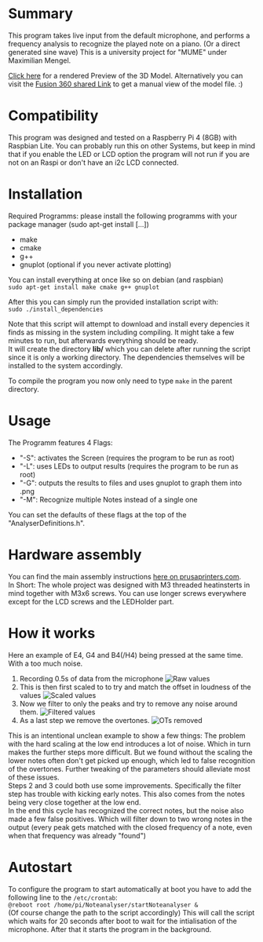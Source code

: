 # Summary
This program takes live input from the default microphone, and performs a frequency analysis to recognize the played note on a piano. (Or a direct generated sine wave)
This is a university project for "MUME" under Maximilian Mengel.

[Click here](https://misterixi.github.io/NoteanalyserPreview/) for a rendered Preview of the 3D Model. Alternatively you can visit the [Fusion 360 shared Link](https://a360.co/3uYjknz) to get a manual view of the model file. :)

# Compatibility
This program was designed and tested on a Raspberry Pi 4 (8GB) with Raspbian Lite.
You can probably run this on other Systems, but keep in mind that if you enable the LED or LCD option the program will not run if you are not on an Raspi or don't have an i2c LCD connected.

# Installation
Required Programms:
please install the following programms with your package manager (sudo apt-get install [...])
- make
- cmake
- g++
- gnuplot (optional if you never activate plotting)  

You can install everything at once like so on debian (and raspbian)  
```sudo apt-get install make cmake g++ gnuplot```

After this you can simply run the provided installation script with:  
```sudo ./install_dependencies```  

Note that this script will attempt to download and install every depencies it finds as missing in the system including compiling. It might take a few minutes to run, but afterwards everything should be ready.  
It will create the directory **lib/** which you can delete after running the script since it is only a working directory. The dependencies themselves will be installed to the system accordingly.

To compile the program you now only need to type ```make``` in the parent directory.

# Usage
The Programm features 4 Flags:
- "-S": activates the Screen (requires the program to be run as root)
- "-L": uses LEDs to output results (requires the program to be run as root)
- "-G": outputs the results to files and uses gnuplot to graph them into .png
- "-M": Recognize multiple Notes instead of a single one  
  
You can set the defaults of these flags at the top of the "AnalyserDefinitions.h".

# Hardware assembly  
You can find the main assembly instructions [here on prusaprinters.com](https://www.prusaprinters.org/prints/139324-noteanalyser).  
In Short: The whole project was designed with M3 threaded heatinsterts in mind together with M3x6 screws. You can use longer screws everywhere except for the LCD screws and the LEDHolder part.

# How it works
Here an example of E4, G4 and B4(/H4) being pressed at the same time. With a too much noise.
1. Recording 0.5s of data from the microphone
![Raw values](./pics/raw.png)
2. This is then first scaled to to try and match the offset in loudness of the values
![Scaled values](./pics/scaled.png)
3. Now we filter to only the peaks and try to remove any noise around them.
![Filtered values](./pics/filtered.png)
4. As a last step we remove the overtones.
![OTs removed](./pics/OTremoval.png)

This is an intentional unclean example to show a few things:
The problem with the hard scaling at the low end introduces a lot of noise. Which in turn makes the further steps more difficult. But we found without the scaling the lower notes often don't get picked up enough, which led to false recognition of the overtones.
Further tweaking of the parameters should alleviate most of these issues.  
Steps 2 and 3 could both use some improvements. Specifically the filter step has trouble with kicking early notes. This also comes from the notes being very close together at the low end.  
In the end this cycle has recognized the correct notes, but the noise also made a few false positives. Which will filter down to two wrong notes in the output (every peak gets matched with the closed frequency of a note, even when that frequency was already "found")

# Autostart
To configure the program to start automatically at boot you have to add the following line to the `/etc/crontab`:  
`@reboot root /home/pi/Noteanalyser/startNoteanalyser &`  
(Of course change the path to the script accordingly) This will call the script which waits for 20 seconds after boot to wait for the intialisation of the microphone. After that it starts the program in the background.